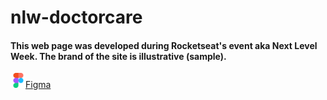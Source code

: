 # nlw-doctorcare

#### This web page was developed during Rocketseat's event aka Next Level Week. The brand of the site is illustrative (sample).

<a href="https://www.figma.com/file/P4PUcp1qOuKhHu1gfbh355/DoctorCare-(Community)"><img src="https://github.com/devicons/devicon/blob/master/icons/figma/figma-original.svg" alt="Figma icon" width="24" />Figma</a>
